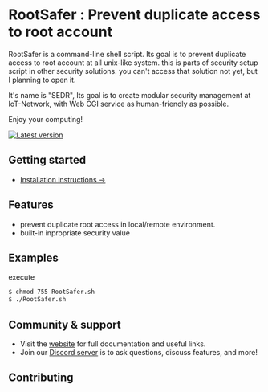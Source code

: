 # RootSafer : Prevent duplicate access to root account


RootSafer is a command-line shell script.
Its goal is to prevent duplicate access to root account at all unix-like system.
this is parts of security setup script in other security solutions.
you can't access that solution not yet, but I planning to open it.

It's name is "SEDR", 
Its goal is to create modular security management at IoT-Network, with Web CGI service as human-friendly as possible.

Enjoy your computing!


[![Latest version]()]()


## Getting started

- [Installation instructions →]()

## Features

- prevent duplicate root access in local/remote environment.
- built-in inpropriate security value

## Examples

execute

```bash
$ chmod 755 RootSafer.sh
$ ./RootSafer.sh
```

## Community & support

- Visit the [website]() for full documentation and useful links.
- Join our [Discord server]() is to ask questions, discuss features, and more!

## Contributing

